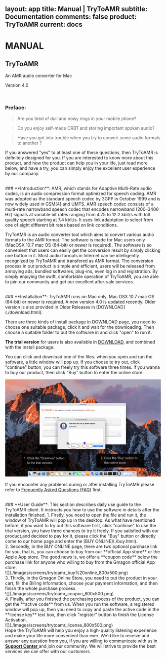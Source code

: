 layout: app
title: Manual | TryToAMR
subtitle: Documentation
comments: false
product: TryToAMR
current: docs
---

# MANUAL
## TryToAMR
An AMR audio converter for Mac

Version 4.0


<br>

 ### **Preface**:

>Are you tired of dull and noisy rings in your mobile phone?

>Do you enjoy self-made CRBT and storing important spoken audio?

>Have you got into trouble when you try to convert some audio formats to another ?

  If you answered "yes" to at least one of these questions, then TryToAMR is definitely designed for you. If you are interested to know more about this product, and how the product can help you in your life, just read more below, and have a try, you can simply enjoy the excellent user experience by our company.

<br>
 ### **Introduction**:
AMR, which stands for Adaptive Multi-Rate audio codec, is an audio compression format optimized for speech coding. AMR was adopted as the standard speech codec by 3GPP in October 1999 and is now widely used in GSM[4] and UMTS. AMR speech codec consists of a multi-rate narrowband speech codec that encodes narrowband (200–3400 Hz) signals at variable bit rates ranging from 4.75 to 12.2 kbit/s with toll quality speech starting at 7.4 kbit/s. It uses link adaptation to select from one of eight different bit rates based on link conditions.

TryToAMR is an audio converter tool which aims to convert various audio formats to the AMR format. The software is made for Mac users only (MacOSX 10.7 mac OS (64-bit) or newer is required). The software is so convenient that users can easily get the conversion result by simply clicking one button in it. Most audio formats in Internet can be intelligently recognized by TryToAMR and transfered as AMR format. The conversion process in our product is simple and efficient, users will be released from annoying ads, bundled softwares, plug-ins, even log in and registration. By simply enjoying the swift, comfortable operation of TryToAMR, you are able to join our community and get our excellent after-sale services.  

<br>
### **Installation**:
TryToAMR runs on Mac only, Mac OSX 10.7 mac OS (64-bit) or newer is required. A new version 4.0 is updated recently. Older version is also provided in Older Releases in [DOWNLOAD](./download.html). 

There are three kinds of install package in DOWNLOAD page, you need to choose one suitable package, click it and wait for the downloading. Then choose a suitable folder to put the software in and click "open" to run it.   

**The trial version** for users is also available in [DOWNLOAD](./download.html), and combined with the install package.


 You can click and download one of the files. when you open and run the software, a little window will pop up. If you choose to try out, click "continue" button, you can freely try this software three times. If you wanna to buy our product, then click "Buy" button to enter the online store. 

![](./images/screens/trytoamr_trialversion_800x500.png) 

If you encounter any problems during or after installing TryToAMR please refer to [Frequently Asked Questions (FAQ)](./faq.html) first.


<br>
### **User Guide**:
This section describes daily use guide to the TryToAMR client. It instructs you how to use the software in details after the installation finished.
1. Firstly, you need to open the file and run it, the window of TryToAMR will pop up in the desktop. As what have mentioned before, if you want to try out this software first, click "continue" to use the trial version, you have three chances to try it freely. If you satisfied with our product,and decided to pay for it, please click the "Buy" button or directly come to our home page and enter the [BUY ONLINE](./buy.html).
<br>
2. Secondly, in the BUY ONLINE page, there are two optional purchase link for you, that is, you can choose to buy from our **official App store** or the Apple App store. The good news is, we offer a **coupon code** below the purchase link for anyone who willing to buy from the Gmagon official App store. 
<br>
![](./images/screens/trytoamr_buy%20online_800x500.png) 
<br>
3. Thirdly, in the Gmagon Online Store, you need to put the product in your cart, fill the Billing Information, choose your payment information, and then finish the whole purchase process.
<br>
![](./images/screens/trytoamr_coupon_800x500.png) 
<br>
4. Finally, after you finished the purchasing process of the product, you can get the **active code** from us. When you run the software, a registered window will pop up, then you need to copy and paste the active code in the **license key** text box, then click "register" button to finish the License Activation.
<br>
![](./images/screens/trytoamr_license_800x500.png)  
<br>
Hope the TryToAMR will help you enjoy a high-quality listening experience and make your life more convenient than ever. We'd like to receive and answer any question from you, if you are willing to communicate with us in <a href="https://gitter.im/Gmagon/support" target="_blank"> <strong>Support Center</strong> </a> and join our community. We will strive to provide the best services we can offer with our customers. 
